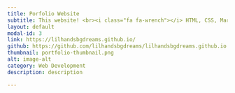 ```yaml
---
title: Porfolio Website
subtitle: This website! <br><i class="fa fa-wrench"></i> HTML, CSS, Markdown, Jekyll
layout: default
modal-id: 3
link: https://lilhandsbgdreams.github.io/
github: https://github.com/lilhandsbgdreams/lilhandsbgdreams.github.io
thumbnail: portfolio-thumbnail.png
alt: image-alt
category: Web Development
description: description

---
```

